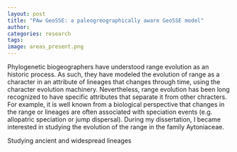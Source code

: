 ```yaml
---
layout: post
title: "PAw GeoSSE: a paleogreographically aware GeoSSE model"
author: 
categories: research
tags: 
image: areas_present.png
---
```


Phylogenetic biogeographers have understood range evolution as an historic process. As such, they have modeled the evolution of range as a character in an attribute of lineages that changes through time, using the character evolution machinery. Nevertheless, range evolution has been long recognized to have specific attributes that separate it from other chracters. For example, it is well known from a biological perspective that changes in the range or lineages are often associated with speciation events (e.g. allopatric speciation or jump dispersal). During my dissertation, I became interested in studying the evolution of the range in the family Aytoniaceae. 

Studying ancient and widespread lineages
